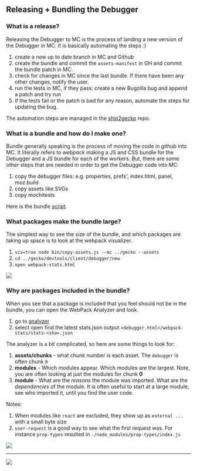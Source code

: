 ## Releasing + Bundling the Debugger

### What is a release?

Releasing the Debugger to MC is the process of landing a new version of the Debugger in MC.
It is basically automating the steps :)

1. create a new up to date branch in MC and Github
2. create the bundle and commit the `assets-manifest` in GH and commit the bundle patch in MC.
3. check for changes in MC since the last bundle. If there have been any other changes, notify the user.
4. run the tests in MC, if they pass: create a new Bugzilla bug and append a patch and try run
5. if the tests fail or the patch is bad for any reason, automate the steps for updating the bug.

The automation steps are managed in the [ship2gecko][s2g] repo.

[s2g]: https://github.com/jasonLaster/ship2gecko


### What is a bundle and how do I make one?

Bundle generally speaking is the process of moving the code in github into MC.
It literally refers to *webpack* making a JS and CSS bundle for the Debugger
and a JS bundle for each of the workers. But, there are some other steps that are
needed in order to get the Debugger code into MC:

1. copy the debugger files: e.g. properties, prefs', index.html, panel, moz.build
2. copy assets like SVGs
3. copy mochitests

Here is the bundle [script](../bin/copy-assets.js).


### What packages make the bundle large?

The simplest way to see the size of the bundle,
and which packages are taking up space is to look at the webpack visualizer.

1. `vis=true node bin/copy-assets.js --mc ../gecko --assets`
2. `cd ../gecko/devtools/client/debugger/new`
3. `open webpack-stats.html`

![][vis]

### Why are packages included in the bundle?

When you see that a package is included that you feel should not be in the bundle,
you can open the WebPack Analyzer and look.


1. go to [analyzer](http://webpack.github.io/analyse)
2. select open find the latest stats.json output `<debugger.html>/webpack-stats/stats-<sha>.json`

The analyzer is a bit complicated, so here are some things to look for:

1. **assets/chunks** - what chunk number is each asset. The `debugger` is often chunk `0`
2. **modules** - Which modules appear. Which modules are the largest. Note, you are often looking at just the modules for chunk **0**
3. **module** - What are the *reasons* the module was imported. What are the *dependencies* of the module. It is often useful to start at a large module, see who imported it, until you find the user code.

Notes:

1. When modules like `react` are excluded, they show up as `external ...` with a small byte size
2. `user-request` is a good way to see what the first request was. For instance `prop-types` resulted in `./node_modules/prop-types/index.js`

![][ana]

---

![][ana2]

[ana]: https://shipusercontent.com/05ace0ec040dc7af3067cb50b528d717/Screen%20Shot%202017-11-08%20at%209.42.07%20AM.png
[vis]: https://shipusercontent.com/d00336549a3b754be1d6669c1dee2fd7/Screen%20Shot%202017-11-08%20at%209.41.09%20AM.png
[ana2]: https://shipusercontent.com/5eddfde393466f225e402f7d0226b1d1/Screen%20Shot%202017-11-08%20at%204.03.23%20PM.png
